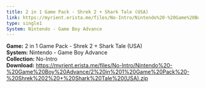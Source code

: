 ```yaml
---
title: 2 in 1 Game Pack - Shrek 2 + Shark Tale (USA)
link: https://myrient.erista.me/files/No-Intro/Nintendo%20-%20Game%20Boy%20Advance/2%20in%201%20Game%20Pack%20-%20Shrek%202%20+%20Shark%20Tale%20(USA).zip
type: single1
System: Nintendo - Game Boy Advance
---
```

<b>Game:</b> 2 in 1 Game Pack - Shrek 2 + Shark Tale (USA)<br>
<b>System:</b> Nintendo - Game Boy Advance<br>
<b>Collection:</b> No-Intro<br>
<b>Download:</b> https://myrient.erista.me/files/No-Intro/Nintendo%20-%20Game%20Boy%20Advance/2%20in%201%20Game%20Pack%20-%20Shrek%202%20+%20Shark%20Tale%20(USA).zip